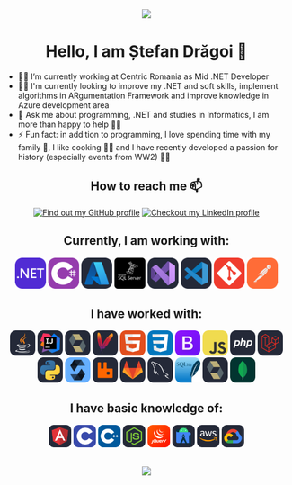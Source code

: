 
<div id="header" align="center">
  <img src="https://media.giphy.com/media/M9gbBd9nbDrOTu1Mqx/giphy.gif" width="100"/>
</div>

<h1 align="center"> Hello, I am Ștefan Drăgoi 👋 </h1>

- 👨‍💻 I’m currently working at Centric Romania as Mid .NET Developer 
- 👨‍🎓 I'm currently looking to improve my .NET and soft skills, implement algorithms in ARgumentation Framework and improve knowledge in Azure development area
- 💬 Ask me about programming, .NET and studies in Informatics, I am more than happy to help 👨‍🏫
- ⚡ Fun fact: in addition to programming, I love spending time with my family 👫, I like cooking 👨‍🍳 and I have recently developed a passion for history (especially events from WW2) 👨‍🏫

<div align="center">

## How to reach me 📫

[<img src="https://www.vectorlogo.zone/logos/github/github-tile.svg" width="50"  alt="Find out my GitHub profile" title="Find out my GitHub profile"/>](https://github.com/stefandr99)
[<img src="https://www.vectorlogo.zone/logos/linkedin/linkedin-icon.svg" width="50" alt="Checkout my LinkedIn profile" title="Checkout my LinkedIn profile" />](https://www.linkedin.com/in/stefan-dragoi-884b13195)

## Currently, I am working with:

[<img src="assets/DotNet.svg" width="55" alt=".NET" title=".NET" />](https://www.linkedin.com/in/stefan-dragoi-884b13195)
[<img src="assets/CS.svg" width="55" alt="C#" title="C#" />](https://www.linkedin.com/in/stefan-dragoi-884b13195)
[<img src="assets/Azure.svg" width="55" alt="Azure" title="Azure" />](https://www.linkedin.com/in/stefan-dragoi-884b13195)
[<img src="assets/sqlserver.png" width="55" alt="SQLServer" title="SQLServer" />](https://www.linkedin.com/in/stefan-dragoi-884b13195)
[<img src="assets/vs.svg" width="55" alt="Visual Studio" title="Visual Studio" />](https://www.linkedin.com/in/stefan-dragoi-884b13195)
[<img src="assets/vs-code.svg" width="55" alt="Visual Studio Code" title="Visual Studio Code" />](https://www.linkedin.com/in/stefan-dragoi-884b13195)
[<img src="assets/Git.svg" width="55" alt="Git" title="Git" />](https://www.linkedin.com/in/stefan-dragoi-884b13195)
[<img src="assets/Postman.svg" width="55" alt="Postman" title="Postman" />](https://www.linkedin.com/in/stefan-dragoi-884b13195)

## I have worked with:

[<img src="assets/java.svg" width="45" alt="Java" title="Java" />](https://www.linkedin.com/in/stefan-dragoi-884b13195)
[<img src="assets/idea.svg" width="45" alt="Intellij IDEA" title="Intellij IDEA" />](https://www.linkedin.com/in/stefan-dragoi-884b13195)
[<img src="assets/Hibernate.svg" width="45" alt="Hibernate" title="Hibernate" />](https://www.linkedin.com/in/stefan-dragoi-884b13195)
[<img src="assets/maven.svg" width="45" alt="Maven" title="Maven" />](https://www.linkedin.com/in/stefan-dragoi-884b13195)
[<img src="assets/HTML.svg" width="45" alt="HTML" title="HTML" />](https://www.linkedin.com/in/stefan-dragoi-884b13195)
[<img src="assets/CSS.svg" width="45" alt="CSS" title="CSS" />](https://www.linkedin.com/in/stefan-dragoi-884b13195)
[<img src="assets/Bootstrap.svg" width="45" alt="Bootstrap" title="Bootstrap" />](https://www.linkedin.com/in/stefan-dragoi-884b13195)
[<img src="assets/js.svg" width="45" alt="Javascript" title="Javascript" />](https://www.linkedin.com/in/stefan-dragoi-884b13195)
[<img src="assets/PHP.svg" width="45" alt="PHP" title="PHP" />](https://www.linkedin.com/in/stefan-dragoi-884b13195)
[<img src="assets/Laravel.svg" width="45" alt="Laravel" title="Laravel" />](https://www.linkedin.com/in/stefan-dragoi-884b13195)
[<img src="assets/Python.svg" width="45" alt="Python" title="Python" />](https://www.linkedin.com/in/stefan-dragoi-884b13195)
[<img src="assets/Solidity.svg" width="45" alt="Solidity" title="Solidity" />](https://www.linkedin.com/in/stefan-dragoi-884b13195)
[<img src="assets/RabbitMQ.svg" width="45" alt="RabbitMQ" title="RabbitMQ" />](https://www.linkedin.com/in/stefan-dragoi-884b13195)
[<img src="assets/GitLab.svg" width="45" alt="GitLab" title="GitLab" />](https://www.linkedin.com/in/stefan-dragoi-884b13195)
[<img src="assets/MySQL.svg" width="45" alt="MySQL" title="MySQL" />](https://www.linkedin.com/in/stefan-dragoi-884b13195)
[<img src="assets/SQLite.svg" width="45" alt="SQLite" title="SQLite" />](https://www.linkedin.com/in/stefan-dragoi-884b13195)
[<img src="assets/Hibernate.svg" width="45" alt="PostgreSQL" title="Checkout my LinkedIn profile" />](https://www.linkedin.com/in/stefan-dragoi-884b13195)
[<img src="assets/MongoDB.svg" width="45" alt="MongoDB" title="MongoDB" />](https://www.linkedin.com/in/stefan-dragoi-884b13195)


## I have basic knowledge of:

[<img src="assets/Angular.svg" width="40" alt="Angular" title="Angular" />](https://www.linkedin.com/in/stefan-dragoi-884b13195)
[<img src="assets/C.svg" width="40" alt="C" title="C" />](https://www.linkedin.com/in/stefan-dragoi-884b13195)
[<img src="assets/CPP.svg" width="40" alt="CPP" title="CPP" />](https://www.linkedin.com/in/stefan-dragoi-884b13195)
[<img src="assets/NodeJS.svg" width="40" alt="NodeJS" title="NodeJS" />](https://www.linkedin.com/in/stefan-dragoi-884b13195)
[<img src="assets/JQuery.svg" width="40" alt="JQuery" title="JQuery" />](https://www.linkedin.com/in/stefan-dragoi-884b13195)
[<img src="assets/AndroidStudio.svg" width="40" alt="Android Studio" title="Android Studio" />](https://www.linkedin.com/in/stefan-dragoi-884b13195)
[<img src="assets/AWS.svg" width="40" alt="AWS" title="AWS" />](https://www.linkedin.com/in/stefan-dragoi-884b13195)
[<img src="assets/GCP.svg" width="40" alt="Google Cloud Platform" title="Google Cloud Platform" />](https://www.linkedin.com/in/stefan-dragoi-884b13195)

<br/>

<img height="180em" src = "https://github-readme-stats.vercel.app/api/top-langs/?username=stefandr99&theme=buefy&layout=compact&title_color=ffffff&bg_color=151515&text_color=FFFEFE">

</div>
